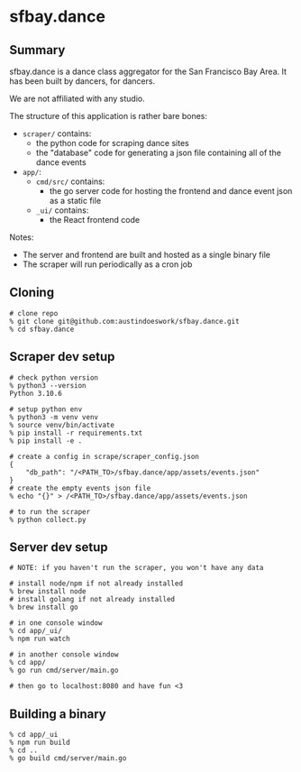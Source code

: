 # sfbay.dance

## Summary

sfbay.dance is a dance class aggregator for the San Francisco Bay Area. It has been built by dancers, for dancers.

We are not affiliated with any studio.

The structure of this application is rather bare bones:

- `scraper/` contains:
	- the python code for scraping dance sites
	- the "database" code for generating a json file containing all of the dance events
- `app/`:
	- `cmd/src/` contains:
		- the go server code for hosting the frontend and dance event json as a static file
	- `_ui/` contains: 
		- the React frontend code

Notes:

- The server and frontend are built and hosted as a single binary file
- The scraper will run periodically as a cron job

## Cloning

```
# clone repo
% git clone git@github.com:austindoeswork/sfbay.dance.git
% cd sfbay.dance
```

## Scraper dev setup

```
# check python version
% python3 --version
Python 3.10.6

# setup python env
% python3 -m venv venv
% source venv/bin/activate
% pip install -r requirements.txt
% pip install -e .

# create a config in scrape/scraper_config.json
{
	"db_path": "/<PATH_TO>/sfbay.dance/app/assets/events.json"
}
# create the empty events json file
% echo "{}" > /<PATH_TO>/sfbay.dance/app/assets/events.json

# to run the scraper
% python collect.py
```

## Server dev setup

```
# NOTE: if you haven't run the scraper, you won't have any data

# install node/npm if not already installed
% brew install node
# install golang if not already installed
% brew install go

# in one console window
% cd app/_ui/
% npm run watch

# in another console window
% cd app/
% go run cmd/server/main.go

# then go to localhost:8080 and have fun <3
```

## Building a binary

```
% cd app/_ui
% npm run build
% cd ..
% go build cmd/server/main.go
```
